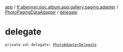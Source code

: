 [app](../../index.md) / [fr.abennsir.poc.album.app.gallery.paging.adapter](../index.md) / [PhotoPagingDataAdapter](index.md) / [delegate](./delegate.md)

# delegate

`private val delegate: `[`PhotoAdapterDelegate`](../../fr.abennsir.poc.album.app.gallery.adapter/-photo-adapter-delegate/index.md)